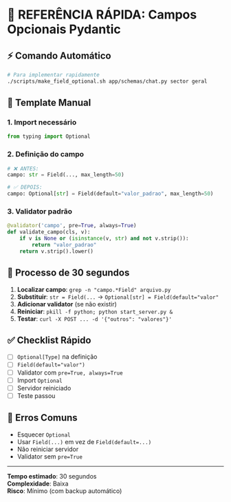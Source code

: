# 🚀 REFERÊNCIA RÁPIDA: Campos Opcionais Pydantic

## ⚡ Comando Automático
```bash
# Para implementar rapidamente
./scripts/make_field_optional.sh app/schemas/chat.py sector geral
```

## 📝 Template Manual

### 1. Import necessário
```python
from typing import Optional
```

### 2. Definição do campo
```python
# ❌ ANTES:
campo: str = Field(..., max_length=50)

# ✅ DEPOIS:
campo: Optional[str] = Field(default="valor_padrao", max_length=50)
```

### 3. Validator padrão
```python
@validator('campo', pre=True, always=True)
def validate_campo(cls, v):
    if v is None or (isinstance(v, str) and not v.strip()):
        return "valor_padrao"
    return v.strip().lower()
```

## 🔄 Processo de 30 segundos

1. **Localizar campo**: `grep -n "campo.*Field" arquivo.py`
2. **Substituir**: `str = Field(...` → `Optional[str] = Field(default="valor"`
3. **Adicionar validator** (se não existir)
4. **Reiniciar**: `pkill -f python; python start_server.py &`
5. **Testar**: `curl -X POST ... -d '{"outros": "valores"}'`

## ✅ Checklist Rápido
- [ ] `Optional[Type]` na definição
- [ ] `Field(default="valor")`
- [ ] Validator com `pre=True, always=True`
- [ ] Import `Optional`
- [ ] Servidor reiniciado
- [ ] Teste passou

## 🚨 Erros Comuns
- Esquecer `Optional` 
- Usar `Field(...)` em vez de `Field(default=...)`
- Não reiniciar servidor
- Validator sem `pre=True`

---
**Tempo estimado**: 30 segundos  
**Complexidade**: Baixa  
**Risco**: Mínimo (com backup automático)
